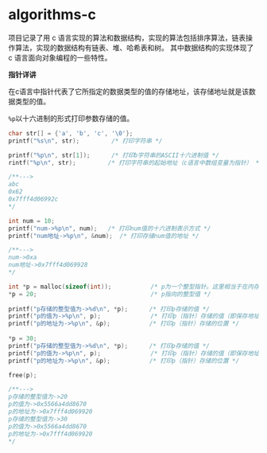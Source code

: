 # algorithms-c

项目记录了用 c 语言实现的算法和数据结构，实现的算法包括排序算法，链表操作算法，实现的数据结构有链表、堆、哈希表和树。
其中数据结构的实现体现了 c 语言面向对象编程的一些特性。

**指针详讲**

在c语言中指针代表了它所指定的数据类型的值的存储地址，该存储地址就是该数据类型的值。

`%p`以十六进制的形式打印参数存储的值。

```c
char str[] = {'a', 'b', 'c', '\0'};
printf("%s\n", str);         /* 打印字符串 */

printf("%p\n", str[1]);      /* 打印b字符串的ASCII十六进制值 */
rintf("%p\n", str);         /* 打印字符串的起始地址（c语言中数组变量为指针） */

/**--->
abc
0x62
0x7fff4d06992c
*/
```

```c
int num = 10;
printf("num->%p\n", num);   /* 打印num值的十六进制表示方式 */
printf("num地址->%p\n", &num);  /* 打印存储num值的地址 */

/**--->
num->0xa
num地址->0x7fff4d069928
*/
```

```c
int *p = malloc(sizeof(int));           /* p为一个整型指针。这里相当于在内存中找一段空闲地址，并把地址的值存储在p中 */
*p = 20;                                /* p指向的整型值 */
    
printf("p存储的整型值为->%d\n", *p);      /* 打印p存储的值 */
printf("p的值为->%p\n", p);              /* 打印p（指针）存储的值（即保存地址） */
printf("p的地址为->%p\n", &p);           /* 打印p（指针）存储的位置 */
    
*p = 30;
printf("p存储的整型值为->%d\n", *p);      /* 打印p存储的值 */
printf("p的值为->%p\n", p);              /* 打印p（指针）存储的值（即保存地址） */
printf("p的地址为->%p\n", &p);           /* 打印p（指针）存储的位置 */

free(p);

/**--->
p存储的整型值为->20
p的值为->0x5566a4dd8670
p的地址为->0x7fff4d069920
p存储的整型值为->30
p的值为->0x5566a4dd8670
p的地址为->0x7fff4d069920
*/
```

